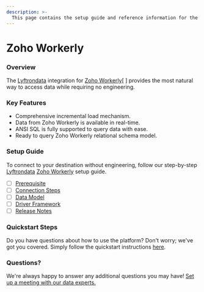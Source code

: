 ```yaml
---
description: >-
  This page contains the setup guide and reference information for the Zoho Workerly source connector.
---
```


# Zoho Workerly

### Overview

The [Lyftrondata](https://www.lyftrondata.com/) integration for [Zoho Workerly](None/)[ ] provides the most natural way to access data while requiring no engineering.

### Key Features

* Comprehensive incremental load mechanism.
* Data from Zoho Workerly is available in real-time.&#x20;
* ANSI SQL is fully supported to query data with ease.
* Ready to query Zoho Workerly relational schema model.

### Setup Guide

To connect to your destination without engineering, follow our step-by-step [Lyftrondata](https://www.lyftrondata.com/)  [Zoho Workerly](None) setup guide.

* [ ] [Prerequisite](../../business-analytics/zoho-workerly/prerequisite.md)
* [ ] [Connection Steps](../../business-analytics/zoho-workerly/connection-steps.md)
* [ ] [Data Model](../../business-analytics/zoho-workerly/data-model/)
* [ ] [Driver Framework](../../business-analytics/zoho-workerly/driver-framework/)
* [ ] [Release Notes](../../business-analytics/zoho-workerly/release-notes.md)

### Quickstart Steps

Do you have questions about how to use the platform? Don't worry; we've got you covered. Simply follow the quickstart instructions [here](../../../business-analytics/zoho-workerly/quickstart-steps.md).

### Questions? <a href="#questions" id="questions"></a>

We're always happy to answer any additional questions you may have! [Set up a meeting with our data experts.](https://www.lyftrondata.com/book-a-meeting/)

